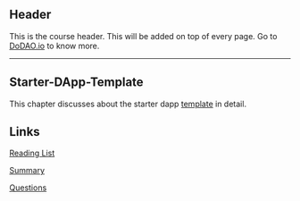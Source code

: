 ## Header
This is the course header. This will be added on top of every page. Go to [DoDAO.io](https://www.dodao.io) to know more.

---

## Starter-DApp-Template
 
This chapter discusses about the starter dapp [template](https://github.com/DoDAO-io/dodao-simple-contract-template) in detail. 


## Links
[Reading List](./../../generated/readings/starter-dapp-template.md)

[Summary](./../../generated/summaries/starter-dapp-template.md)

[Questions](./../../generated/questions/starter-dapp-template.md)
